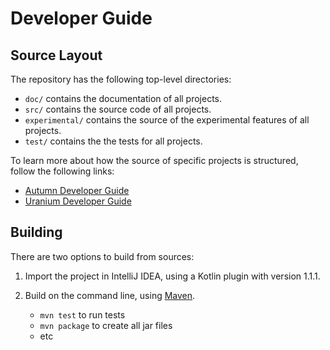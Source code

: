 # Developer Guide

## Source Layout

The repository has the following top-level directories:

- `doc/` contains the documentation of all projects. 
- `src/` contains the source code of all projects.
- `experimental/` contains the source of the experimental features of all projects.
- `test/` contains the the tests for all projects.

To learn more about how the source of specific projects is structured, follow the following links:

- [Autumn Developer Guide](/doc/autumn/dev-guide.md)
- [Uranium Developer Guide](/doc/uranium/dev-guide.md)

## Building

There are two options to build from sources:

1) Import the project in IntelliJ IDEA, using a Kotlin plugin with version 1.1.1.

2) Build on the command line, using [Maven].

    - `mvn test` to run tests
    - `mvn package` to create all jar files
    - etc

[Maven]: https://maven.apache.org/